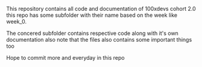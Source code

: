 This repository contains all code and documentation of 100xdevs cohort 2.0
this repo has some subfolder with their name based on the week like week_0.

The concered subfolder contains respective code along with it's own documentation
also note that the files also contains some important things too

Hope to commit more and everyday in this repo
